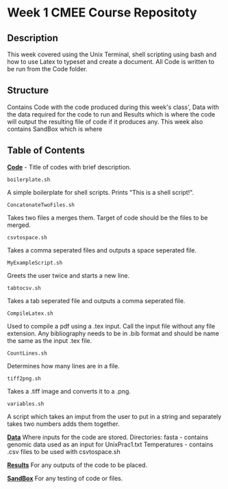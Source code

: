 # Week 1 CMEE Course Repositoty
## **Description**
This week covered using the Unix Terminal, shell scripting using bash and how to use Latex to typeset and create a document.  All Code is written to be run from the Code folder.

## Structure
Contains Code with the code produced during this week's class', Data with the data required for the code to run and Results which is where the code will output the resulting file of code if it produces any. This week also contains SandBox which is where

## **Table of Contents**
[**Code**](https://github.com/Don-Burns/CMEECourseWork/tree/master/Week1/Code) - Title of codes with brief description.

```
boilerplate.sh
```
A simple boilerplate for shell scripts.  Prints "This is a shell script!".
```
ConcatonateTwoFiles.sh
```  
Takes two files a merges them. Target of code should be the files to be merged.
```
csvtospace.sh  
```
Takes a comma seperated files and outputs a space seperated file.
```
MyExampleScript.sh  
```
Greets the user twice and starts a new line.
```
tabtocsv.sh
```
Takes a tab seperated file and outputs a comma seperated file.
```
CompileLatex.sh  
```
Used to compile a pdf using a .tex input.  Call the input file without any file extension.  Any bibliography needs to be in .bib format and should be name the same as the input .tex file.
```
CountLines.sh           
```
Determines how many lines are in a file.
```
tiff2png.sh    
```
Takes a .tiff image and converts it to a .png.  
```
variables.sh
```
A script which takes an imput from the user to put in a string and separately takes two numbers adds them together.

[**Data**](https://github.com/Don-Burns/CMEECourseWork/tree/master/Week1/Data)
Where inputs for the code are stored.
Directories:
    fasta           - contains genomic data used as an input for UnixPrac1.txt
    Temperatures    - contains .csv files to be used with csvtospace.sh

[**Results**](https://github.com/Don-Burns/CMEECourseWork/tree/master/Week1/Results)
For any outputs of the code to be placed.

[**SandBox**](https://github.com/Don-Burns/CMEECourseWork/tree/master/Week1/SandBox)
For any testing of code or files.